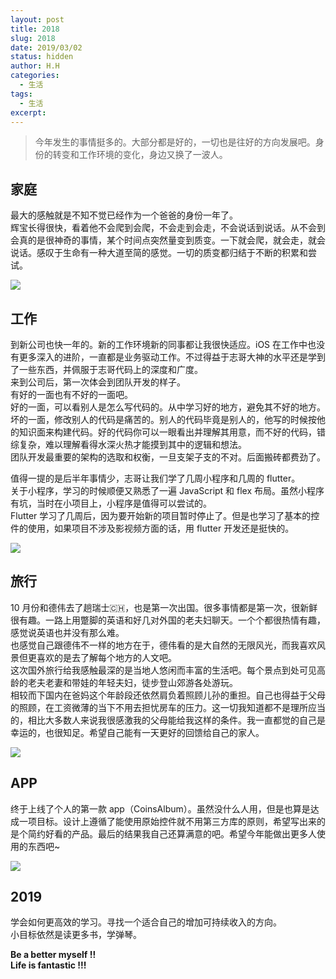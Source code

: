 ```yaml
---
layout: post
title: 2018
slug: 2018
date: 2019/03/02
status: hidden
author: H.H
categories:
  - 生活
tags:
  - 生活
excerpt: 
---
```


> 今年发生的事情挺多的。大部分都是好的，一切也是往好的方向发展吧。身份的转变和工作环境的变化，身边又换了一波人。

家庭
--

最大的感触就是不知不觉已经作为一个爸爸的身份一年了。  
辉宝长得很快，看着他不会爬到会爬，不会走到会走，不会说话到说话。从不会到会真的是很神奇的事情，某个时间点突然量变到质变。一下就会爬，就会走，就会说话。感叹于生命有一种大道至简的感觉。一切的质变都归结于不断的积累和尝试。

![](https://cdn.jsdelivr.net/gh/linsyorozuya/Pics@master/uPic/IMG_4400-1.jpeg)

工作
--

到新公司也快一年的。新的工作环境新的同事都让我很快适应。iOS 在工作中也没有更多深入的进阶，一直都是业务驱动工作。不过得益于志哥大神的水平还是学到了一些东西，并佩服于志哥代码上的深度和广度。  
来到公司后，第一次体会到团队开发的样子。  
有好的一面也有不好的一面吧。  
好的一面，可以看别人是怎么写代码的。从中学习好的地方，避免其不好的地方。  
坏的一面，修改别人的代码是痛苦的。别人的代码毕竟是别人的，他写的时候按他的知识面来构建代码。好的代码你可以一眼看出并理解其用意，而不好的代码，错综复杂，难以理解看得水深火热才能摸到其中的逻辑和想法。  
团队开发最重要的架构的选取和权衡，一旦支架子支的不对。后面搬砖都费劲了。

值得一提的是后半年事情少，志哥让我们学了几周小程序和几周的 flutter。  
关于小程序，学习的时候顺便又熟悉了一遍 JavaScript 和 flex 布局。虽然小程序有坑，当时在小项目上，小程序是值得可以尝试的。  
Flutter 学习了几周后，因为要开始新的项目暂时停止了。但是也学习了基本的控件的使用，如果项目不涉及影视频方面的话，用 flutter 开发还是挺快的。

![](https://cdn.jsdelivr.net/gh/linsyorozuya/Pics@master/uPic/IMG_2095.jpeg)

旅行
--

10 月份和德伟去了趟瑞士🇨🇭，也是第一次出国。很多事情都是第一次，很新鲜很有趣。一路上用蹩脚的英语和好几对外国的老夫妇聊天。一个个都很热情有趣，感觉说英语也并没有那么难。  
也感觉自己跟德伟不一样的地方在于，德伟看的是大自然的无限风光，而我喜欢风景但更喜欢的是去了解每个地方的人文吧。  
这次国外旅行给我感触最深的是当地人悠闲而丰富的生活吧。每个景点到处可见高龄的老夫老妻和带娃的年轻夫妇，徒步登山郊游各处游玩。  
相较而下国内在爸妈这个年龄段还依然肩负着照顾儿孙的重担。自己也得益于父母的照顾，在工资微薄的当下不用去担忧房车的压力。这一切我知道都不是理所应当的，相比大多数人来说我很感激我的父母能给我这样的条件。我一直都觉的自己是幸运的，也很知足。希望自己能有一天更好的回馈给自己的家人。

![](https://cdn.jsdelivr.net/gh/linsyorozuya/Pics@master/uPic/IMG_2563.jpeg)

APP
---

终于上线了个人的第一款 app（CoinsAlbum）。虽然没什么人用，但是也算是达成一项目标。设计上遵循了能使用原始控件就不用第三方库的原则，希望写出来的是个简约好看的产品。最后的结果我自己还算满意的吧。希望今年能做出更多人使用的东西吧~

![](https://cdn.jsdelivr.net/gh/linsyorozuya/Pics@master/uPic/66f4d5d4-8eb6-48dc-bd99-03ba396f1008.jpeg)

2019
----

学会如何更高效的学习。寻找一个适合自己的增加可持续收入的方向。  
小目标依然是读更多书，学弹琴。

**Be a better myself !!**  
**Life is fantastic !!!**

